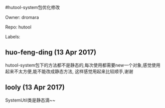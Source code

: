 #hutool-system包优化修改

Owner: dromara

Repo: hutool

Labels: 

## huo-feng-ding (13 Apr 2017)

hutool-system包下的方法都不是静态的,每次使用都需要new一个对象,感觉使用起来不太方便,能不能改成静态方法, 这样感觉用起来比较顺手,谢谢

## looly (13 Apr 2017)

SystemUtil类是静态滴~~

